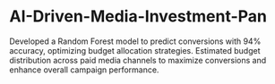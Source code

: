 # AI-Driven-Media-Investment-Pan
Developed a Random Forest model to predict conversions with 94% accuracy, optimizing budget allocation strategies.
Estimated budget distribution across paid media channels to maximize conversions and enhance overall campaign performance.
